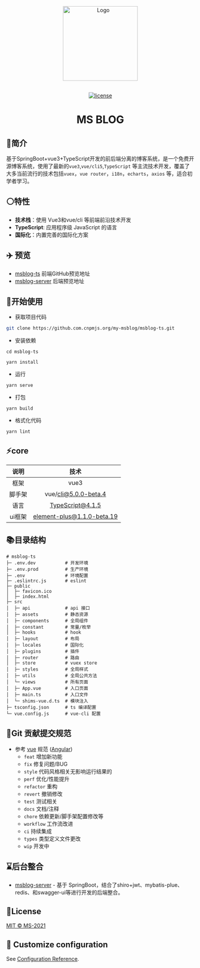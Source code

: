 <div align="center"> 
    <a href="https://github.com/my-msblog/msblog-ts"> 
        <img alt="Logo" width="200" height="200" src="https://ms-1258904389.cos.ap-nanjing.myqcloud.com/202111272341359.png">
    </a> 
<br> <br>

[![license](https://raster.shields.io/badge/LICENSE-MIT-green.svg)](LICENSE)
<h1>MS BLOG</h1>
</div>

## :book:简介
基于SpringBoot+vue3+TypeScript开发的前后端分离的博客系统，是一个免费开源博客系统，使用了最新的`vue3`,`vue/cli5`,`TypeScript`
等主流技术开发，覆盖了大多当前流行的技术包括`vuex`，`vue router`，`i18n`，`echarts`，`axios`
等，适合初学者学习。

## :white_circle:特性
- **技术栈**：使用 Vue3和vue/cli 等前端前沿技术开发
- **TypeScript**: 应用程序级 JavaScript 的语言
- **国际化**：内置完善的国际化方案

## :airplane: 预览
- [msblog-ts](https://github.com/my-msblog/msblog-ts) 前端GitHub预览地址
- [msblog-server](https://github.com/my-msblog/msblog-server) 后端预览地址

## 👀开始使用

- 获取项目代码

```bash
git clone https://github.com.cnpmjs.org/my-msblog/msblog-ts.git
```
- 安装依赖
```
cd msblog-ts

yarn install
```

- 运行
```
yarn serve
```

- 打包
```
yarn build
```

- 格式化代码
```
yarn lint
```

## ⚡️core

|  说明 | 技术 |
|  :----:  | :----: |
| 框架 | vue3 |
|  脚手架 | vue/cli@5.0.0-beta.4 |
|  语言 | TypeScript@4.1.5 |
| ui框架 | element-plus@1.1.0-beta.19|

## 📚目录结构

```
# msblog-ts
├─ .env.dev           # 开发环境
├─ .env.prod          # 生产环境
├─ .env               # 环境配置
├─ .eslintrc.js       # eslint
├─ public
│  ├─ favicon.ico
│  ├─ index.html
├─ src
│  ├─ api             # api 接口
│  ├─ assets          # 静态资源
│  ├─ components      # 全局组件
│  ├─ constant        # 常量/枚举
│  ├─ hooks           # hook
│  ├─ layout          # 布局
│  ├─ locales         # 国际化
│  ├─ plugins         # 插件
│  ├─ router          # 路由
│  ├─ store           # vuex store
│  ├─ styles          # 全局样式
│  ├─ utils           # 全局公共方法
│  └─ views           # 所有页面
│  ├─ App.vue         # 入口页面
│  ├─ main.ts         # 入口文件
│  └─ shims-vue.d.ts  # 模块注入
├─ tsconfig.json      # ts 编译配置
└─ vue.config.js      # vue-cli 配置
```
## 🚀Git 贡献提交规范
- 参考  [vue](https://github.com/vuejs/vue/blob/dev/.github/COMMIT_CONVENTION.md) 规范  ([Angular](https://github.com/conventional-changelog/conventional-changelog/tree/master/packages/conventional-changelog-angular))
    - `feat` 增加新功能
    - `fix` 修复问题/BUG
    - `style` 代码风格相关无影响运行结果的
    - `perf` 优化/性能提升
    - `refactor` 重构
    - `revert` 撤销修改
    - `test` 测试相关
    - `docs` 文档/注释
    - `chore` 依赖更新/脚手架配置修改等
    - `workflow` 工作流改进
    - `ci` 持续集成
    - `types` 类型定义文件更改
    - `wip` 开发中


## ⌛后台整合

- [msblog-server](https://github.com/my-msblog/msblog-server) - 基于 SpringBoot，结合了shiro+jwt、mybatis-plue、redis、和swagger-ui等进行开发的后端整合。

## 📄License

[MIT © MS-2021](./LICENSE)

## :nut_and_bolt: Customize configuration
See [Configuration Reference](https://cli.vuejs.org/config/).
